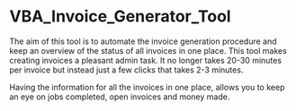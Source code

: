 # VBA_Invoice_Generator_Tool
The aim of this tool is to automate the invoice generation procedure and keep an overview of the status of all invoices in one place.
This tool makes creating invoices a pleasant admin task. It no longer takes 20-30 minutes per invoice but instead just a few clicks that takes 2-3 minutes.

Having the information for all the invoices in one place, allows you to keep an eye on jobs completed, open invoices and money made.
